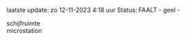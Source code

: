 laatste update: 
zo 12-11-2023  4:18   uur 
Status: FAALT - geel - 
<div class="service Y">schijfruimte</div><div class="service Y">microstation</div>